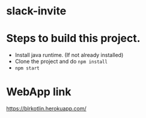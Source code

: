 # slack-invite

# Steps to build this project.
* Install java runtime. (If not already installed)
* Clone the project and do ```npm install```
* ```npm start```

# WebApp link

https://blrkotlin.herokuapp.com/
